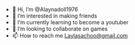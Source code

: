 - 👋 Hi, I’m @Alaynadoll1976
- 👀 I’m interested in making friends 
- 🌱 I’m currently learning to become a youtuber 
- 💞️ I’m looking to collaborate on games
- 📫 How to reach me Laylasachoo@gmail.com 

<!---
Alaynadoll1976/Alaynadoll1976 is a ✨ special ✨ repository because its `README.md` (this file) appears on your GitHub profile.
You can click the Preview link to take a look at your changes.
--->

